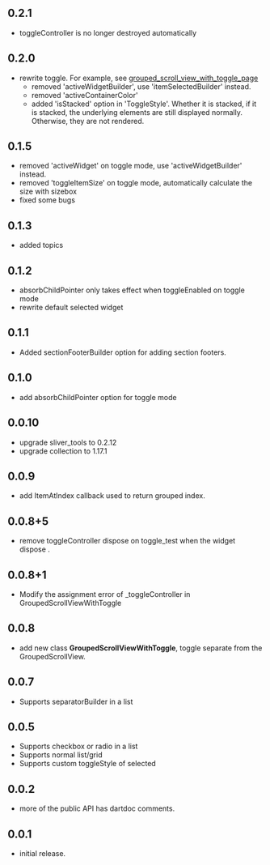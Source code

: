 ## 0.2.1

* toggleController is no longer destroyed automatically

## 0.2.0

* rewrite toggle. For example, see [grouped_scroll_view_with_toggle_page](./example/lib/page/grouped_scroll_view_with_toggle_page.dart)
  - removed 'activeWidgetBuilder', use 'itemSelectedBuilder' instead. 
  - removed 'activeContainerColor'
  - added 'isStacked' option in 'ToggleStyle'. Whether it is stacked, if it is stacked, the underlying elements are still displayed normally. Otherwise, they are not rendered.


## 0.1.5

* removed 'activeWidget' on toggle mode, use 'activeWidgetBuilder' instead.
* removed 'toggleItemSize' on toggle mode, automatically calculate the size with sizebox
* fixed some bugs

## 0.1.3

* added topics

## 0.1.2

* absorbChildPointer only takes effect when toggleEnabled on toggle mode
* rewrite default selected widget

## 0.1.1

* Added sectionFooterBuilder option for adding section footers.

## 0.1.0

* add absorbChildPointer option for toggle mode

## 0.0.10

* upgrade sliver_tools to 0.2.12
* upgrade collection to 1.17.1

## 0.0.9

* add ItemAtIndex callback used to return grouped index.

## 0.0.8+5

* remove toggleController dispose on toggle_test when the widget dispose .

## 0.0.8+1

* Modify the assignment error of _toggleController in GroupedScrollViewWithToggle

## 0.0.8

* add new class **GroupedScrollViewWithToggle**, toggle separate from the GroupedScrollView.

## 0.0.7

* Supports separatorBuilder in a list

## 0.0.5

* Supports checkbox or radio in a list
* Supports normal list/grid
* Supports custom toggleStyle of selected

## 0.0.2

* more of the public API has dartdoc comments.

## 0.0.1

* initial release.
